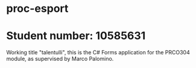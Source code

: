 # proc-esport
# Student number: 10585631
Working title "talentulli", this is the C# Forms application for the PRCO304 module, as supervised by Marco Palomino.

